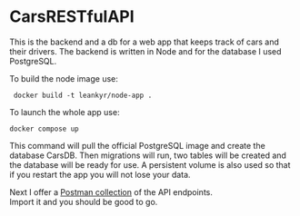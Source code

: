 # CarsRESTfulAPI
This is the backend and a db for a web app that keeps track of cars and their drivers. The backend is written in Node and for the database I used PostgreSQL.

To build the node image use:

` docker build -t leankyr/node-app .`

To launch the whole app use:

` docker compose up `

This command will pull the official PostgreSQL image and create the database CarsDB. 
Then migrations will run, two tables will be created and the database will be ready for use.
A persistent volume is also used so that if you restart the app you will not lose your data.

Next I offer a [Postman collection](https://www.getpostman.com/collections/6ab539b1cd95f9a3353f) of the API endpoints.  
Import it and you should be good to go.
 


